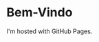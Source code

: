 <!DOCTYPE html>
<html>

<body>
    <h1>Bem-Vindo</h1>
    <p>I'm hosted with GitHub Pages.</p>
</body>

</html>

